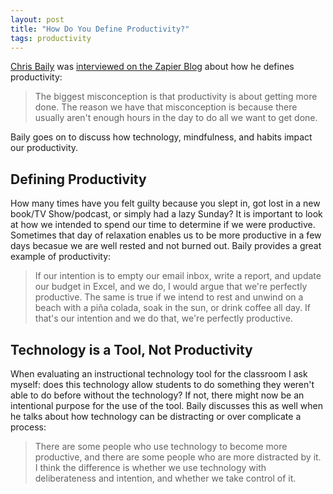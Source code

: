 ```yaml
---
layout: post
title: "How Do You Define Productivity?"
tags: productivity
---
```


[Chris Baily](https://twitter.com/chris_bailey) was [interviewed on the Zapier Blog](https://zapier.com/blog/interview-chris-bailey-hyperfocus/) about how he defines productivity:

> The biggest misconception is that productivity is about getting more done. The reason we have that misconception is because there usually aren't enough hours in the day to do all we want to get done.

Baily goes on to discuss how technology, mindfulness, and habits impact our productivity.

<!--more-->

## Defining Productivity

How many times have you felt guilty because you slept in, got lost in a new book/TV Show/podcast, or simply had a lazy Sunday?  It is important to look at how we intended to spend our time to determine if we were productive.  Sometimes that day of relaxation enables us to be more productive in a few days becasue we are well rested and not burned out.  Baily provides a great example of productivity:

> If our intention is to empty our email inbox, write a report, and update our budget in Excel, and we do, I would argue that we're perfectly productive. The same is true if we intend to rest and unwind on a beach with a piña colada, soak in the sun, or drink coffee all day. If that's our intention and we do that, we're perfectly productive.

## Technology is a Tool, Not Productivity

When evaluating an instructional technology tool for the classroom I ask myself: does this technology allow students to do something they weren't able to do before without the technology?  If not, there might now be an intentional purpose for the use of the tool.  Baily discusses this as well when he talks about how technology can be distracting or over complicate a process:

> There are some people who use technology to become more productive, and there are some people who are more distracted by it. I think the difference is whether we use technology with deliberateness and intention, and whether we take control of it.